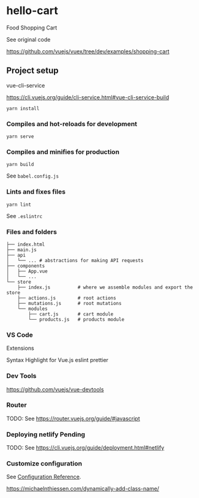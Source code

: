 # hello-cart

Food Shopping Cart

See original code

https://github.com/vuejs/vuex/tree/dev/examples/shopping-cart

## Project setup

vue-cli-service

https://cli.vuejs.org/guide/cli-service.html#vue-cli-service-build

```
yarn install
```

### Compiles and hot-reloads for development

```
yarn serve
```

### Compiles and minifies for production

```
yarn build
```

See `babel.config.js`

### Lints and fixes files

```
yarn lint
```

See `.eslintrc`

### Files and folders

```
├── index.html
├── main.js
├── api
│   └── ... # abstractions for making API requests
├── components
│   ├── App.vue
│   └── ...
└── store
    ├── index.js          # where we assemble modules and export the store
    ├── actions.js        # root actions
    ├── mutations.js      # root mutations
    └── modules
        ├── cart.js       # cart module
        └── products.js   # products module
```

### VS Code

Extensions

Syntax Highlight for Vue.js
eslint
prettier

### Dev Tools

https://github.com/vuejs/vue-devtools

### Router

TODO: See https://router.vuejs.org/guide/#javascript

### Deploying netlify Pending

TODO: See https://cli.vuejs.org/guide/deployment.html#netlify

### Customize configuration

See [Configuration Reference](https://cli.vuejs.org/config/).

https://michaelnthiessen.com/dynamically-add-class-name/
